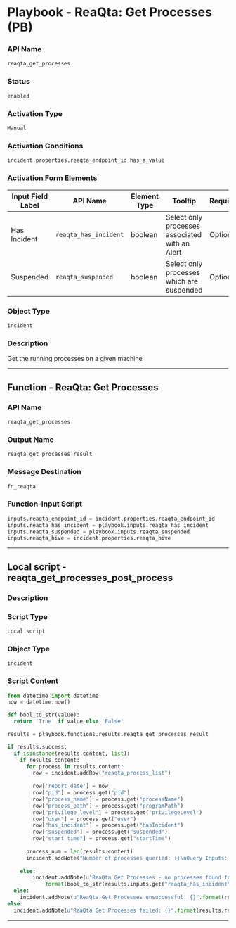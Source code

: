 <!--
    DO NOT MANUALLY EDIT THIS FILE
    THIS FILE IS AUTOMATICALLY GENERATED WITH resilient-sdk codegen
    Generated with resilient-sdk v50.0.108
-->

# Playbook - ReaQta: Get Processes (PB)

### API Name
`reaqta_get_processes`

### Status
`enabled`

### Activation Type
`Manual`

### Activation Conditions
`incident.properties.reaqta_endpoint_id has_a_value`

### Activation Form Elements
| Input Field Label | API Name | Element Type | Tooltip | Requirement |
| ----------------- | -------- | ------------ | ------- | ----------- |
| Has Incident | `reaqta_has_incident` | boolean | Select only processes associated with an Alert | Optional |
| Suspended | `reaqta_suspended` | boolean | Select only processes which are suspended | Optional |

### Object Type
`incident`

### Description
Get the running processes on a given machine


---
## Function - ReaQta: Get Processes

### API Name
`reaqta_get_processes`

### Output Name
`reaqta_get_processes_result`

### Message Destination
`fn_reaqta`

### Function-Input Script
```python
inputs.reaqta_endpoint_id = incident.properties.reaqta_endpoint_id
inputs.reaqta_has_incident = playbook.inputs.reaqta_has_incident
inputs.reaqta_suspended = playbook.inputs.reaqta_suspended
inputs.reaqta_hive = incident.properties.reaqta_hive
```

---

## Local script - reaqta_get_processes_post_process

### Description


### Script Type
`Local script`

### Object Type
`incident`

### Script Content
```python
from datetime import datetime
now = datetime.now()

def bool_to_str(value):
  return 'True' if value else 'False'

results = playbook.functions.results.reaqta_get_processes_result

if results.success:
  if isinstance(results.content, list):
    if results.content:
      for process in results.content:
        row = incident.addRow("reaqta_process_list")
        
        row['report_date'] = now
        row["pid"] = process.get("pid")
        row["process_name"] = process.get("processName")
        row["process_path"] = process.get("programPath")
        row["privilege_level"] = process.get("privilegeLevel")
        row["user"] = process.get("user")
        row["has_incident"] = process.get("hasIncident")
        row["suspended"] = process.get("suspended")
        row["start_time"] = process.get("startTime")
      
      process_num = len(results.content)
      incident.addNote("Number of processes queried: {}\nQuery Inputs: \nReaQta End Point id: {}, Has Incident: {}, Suspended: {}, ReaQta Hive: {}\nReaQta Process List Data table updated!\n".format(process_num,incident.properties.reaqta_endpoint_id, playbook.inputs.reaqta_has_incident, playbook.inputs.reaqta_suspended, incident.properties.reaqta_hive))
        
    else:
        incident.addNote(u"ReaQta Get Processes - no processes found for input parameters: Has Incident: {}, Suspended: {}".\
            format(bool_to_str(results.inputs.get("reaqta_has_incident")), bool_to_str(results.inputs.get("reaqta_suspended"))))
  else:
    incident.addNote(u"ReaQta Get Processes unsuccessful: {}".format(results.content.get('message')))
else:
  incident.addNote(u"ReaQta Get Processes failed: {}".format(results.reason))
```

---

